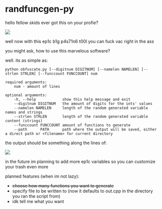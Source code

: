 # randfuncgen-py
hello fellow skids
ever got this on your profie?

![](https://u.teknik.io/gc3rt.png)

well now with this ep1c b1g p4s71n6 t00l you can fuck vac right in the ass

you might ask, how to use this marvelous software?

well. its as simple as:

```
python obfuscate.py [--digitnum DIGITNUM] [--namelen NAMELEN] [--strlen STRLEN] [--funccount FUNCCOUNT] num

required arguments:
	num - amount of lines

optional arguments:
	-h, --help            show this help message and exit
	--digitnum DIGITNUM   the amount of digits for the ints' values
	--namelen NAMELEN     length of the random generated variable names and strings
	--strlen STRLEN       length of the random generated variable content (strings)
	--funccount FUNCCOUNT amount of functions to generate
	--path		PATH 	  path where the output will be saved, either a direct path or <filename> for current directory
```

the output should be something along the lines of:

![](https://u.teknik.io/J1ell.png)

in the future im planning to add more ep1c variables so you can customize your trash even more

planned features (when im not lazy):
- ~~choose how many functions you want to generate~~
- specify file to be written to (now it defaults to out.cpp in the directory you ran the script from)
- idk tell me what you want
